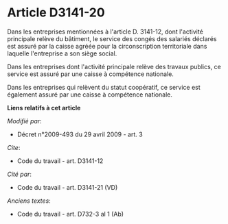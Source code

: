 # Article D3141-20

Dans les entreprises mentionnées à l'article D. 3141-12, dont l'activité principale relève du bâtiment, le service des congés
des salariés déclarés est assuré par la caisse agréée pour la circonscription territoriale dans laquelle l'entreprise a son
siège social. 

Dans les entreprises dont l'activité principale relève des travaux publics, ce service est assuré par une caisse à compétence
nationale. 

Dans les entreprises qui relèvent du statut coopératif, ce service est également assuré par une caisse à compétence
nationale.

**Liens relatifs à cet article**

_Modifié par_:

  - Décret n°2009-493 du 29 avril 2009 - art. 3

_Cite_:

  - Code du travail - art. D3141-12

_Cité par_:

  - Code du travail - art. D3141-21 (VD)

_Anciens textes_:

  - Code du travail - art. D732-3 al 1 (Ab)
